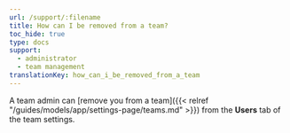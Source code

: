 ```yaml
---
url: /support/:filename
title: How can I be removed from a team?
toc_hide: true
type: docs
support:
  - administrator
  - team management
translationKey: how_can_i_be_removed_from_a_team
---
```

A team admin can [remove you from a team]({{< relref "/guides/models/app/settings-page/teams.md" >}})  from the **Users** tab of the team settings.